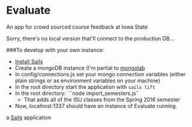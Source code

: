 # Evaluate

An app for crowd sourced course feedback at Iowa State

Sorry, there's no local version that'll connect to the production DB...

###To develop with your own instance:

* [Install Sails](http://sailsjs.org/get-started)
* Create a mongoDB instance (I'm partial to [mongolab](https://www.mongolab.com)
* In config/connections.js set your mongo connection variables (either plain strings or as environment variables on your machine)
* In the root directory start the application with ```sails lift``` 
* In the root directory: ```node import_semesters.js``
  * That adds all of the ISU classes from the Spring 2016 semester
* Now, localhost:1337 should have an instance of Evaluate running.

a [Sails](http://sailsjs.org) application
